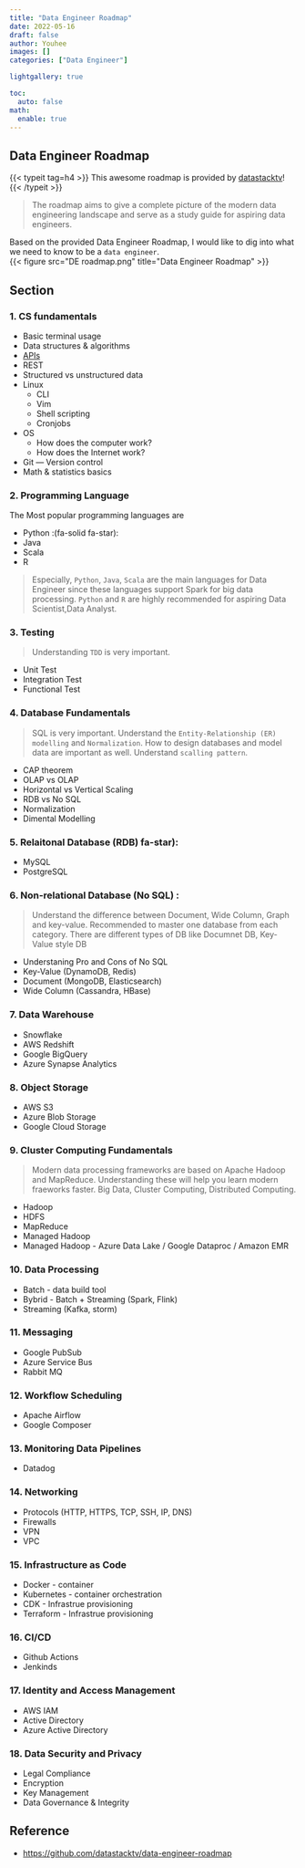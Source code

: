 ```yaml
---
title: "Data Engineer Roadmap"
date: 2022-05-16
draft: false
author: Youhee
images: []
categories: ["Data Engineer"]

lightgallery: true

toc:
  auto: false
math:
  enable: true
---
```

## Data Engineer Roadmap 

{{< typeit tag=h4 >}}
This awesome roadmap is provided by [datastacktv](https://github.com/datastacktv/data-engineer-roadmap)!
{{< /typeit >}}


> The roadmap aims to give a complete picture of the modern data engineering landscape and serve as a study guide for aspiring data engineers.

Based on the provided Data Engineer Roadmap, I would like to dig into what we need to know to be a `data engineer`.  
{{< figure src="DE roadmap.png" title="Data Engineer Roadmap" >}}

## Section

### 1. CS fundamentals 
* Basic terminal usage 
* Data structures & algorithms 
* [APIs](https://www.youtube.com/watch?v=GZvSYJDk-us) 
* REST 
* Structured vs unstructured data 
* Linux 
    - CLI 
    - Vim
    - Shell scripting
    - Cronjobs
* OS 
    - How does the computer work?
    - How does the Internet work? 
* Git — Version control 
* Math & statistics basics 

### 2. Programming Language 
The Most popular programming languages are 
* Python :(fa-solid fa-star):
* Java
* Scala
* R

> Especially, `Python`, `Java`, `Scala` are the main languages for Data Engineer since these languages support Spark for big data processing. `Python` and `R` are highly recommended for aspiring Data Scientist,Data Analyst. 

### 3. Testing 
> Understanding `TDD` is very important. 
* Unit Test
* Integration Test
* Functional Test

### 4. Database Fundamentals 
> SQL is very important. Understand the `Entity-Relationship (ER) modelling` and `Normalization`. How to design databases and model data are important as well. Understand `scalling pattern`. 

* CAP theorem 
* OLAP vs OLAP
* Horizontal vs Vertical Scaling
* RDB vs No SQL
* Normalization 
* Dimental Modelling

### 5. Relaitonal Database (RDB) fa-star):


* MySQL 
* PostgreSQL

### 6. Non-relational Database (No SQL) :

> Understand the difference between Document, Wide Column, Graph and key-value. Recommended to master one database from each category. There are different types of DB like Documnet DB, Key-Value style DB 
* Understaning Pro and Cons of No SQL
* Key-Value (DynamoDB, Redis)
* Document (MongoDB, Elasticsearch)
* Wide Column (Cassandra, HBase)

### 7. Data Warehouse 
* Snowflake
* AWS Redshift
* Google BigQuery
* Azure Synapse Analytics

### 8. Object Storage 

* AWS S3
* Azure Blob Storage
* Google Cloud Storage

### 9. Cluster Computing Fundamentals 
> Modern data processing frameworks are based on Apache Hadoop and MapReduce. Understanding these will help you learn modern fraeworks faster.  Big Data, Cluster Computing, Distributed Computing.

* Hadoop
* HDFS
* MapReduce
* Managed Hadoop
* Managed Hadoop - Azure Data Lake / Google Dataproc / Amazon EMR

### 10. Data Processing
* Batch - data build tool 
* Bybrid - Batch + Streaming (Spark, Flink)
* Streaming (Kafka, storm)

### 11. Messaging
* Google PubSub
* Azure Service Bus 
* Rabbit MQ 

### 12. Workflow Scheduling 

* Apache Airflow
* Google Composer

### 13. Monitoring Data Pipelines
* Datadog

### 14. Networking 

* Protocols (HTTP, HTTPS, TCP, SSH, IP, DNS)
* Firewalls
* VPN
* VPC

### 15. Infrastructure as Code
* Docker - container 
* Kubernetes - container orchestration 
* CDK - Infrastrue provisioning 
* Terraform - Infrastrue provisioning 

### 16. CI/CD

* Github Actions
* Jenkinds

### 17. Identity and Access Management

* AWS IAM
* Active Directory
* Azure Active Directory

### 18. Data Security and Privacy 

* Legal Compliance
* Encryption
* Key Management
* Data Governance & Integrity 


## Reference 
* https://github.com/datastacktv/data-engineer-roadmap
